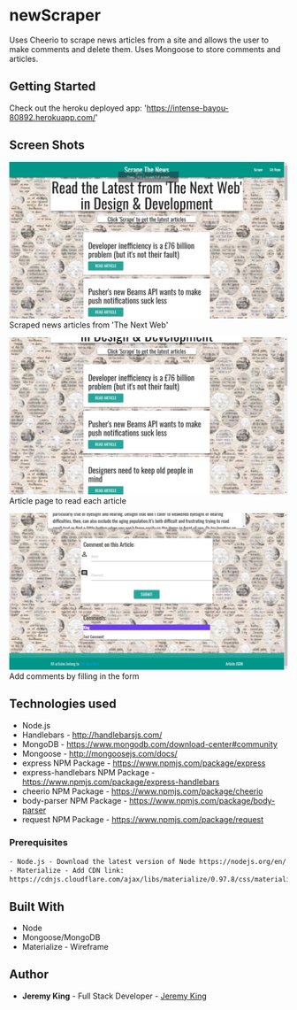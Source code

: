# newScraper

Uses Cheerio to scrape news articles from a site and allows the user to make comments and delete them. Uses Mongoose to store comments and articles.

## Getting Started

Check out the heroku deployed app:  'https://intense-bayou-80892.herokuapp.com/'

## Screen Shots

![Screen shot](public/assets/img/frontpage.png)
Scraped news articles from 'The Next Web'

![Screen shot](public/assets/img/artview.png)
Article page to read each article

![Screen shot](public/assets/img/comment.png)
Add comments by filling in the form

## Technologies used

- Node.js
- Handlebars - http://handlebarsjs.com/
- MongoDB - https://www.mongodb.com/download-center#community
- Mongoose - http://mongoosejs.com/docs/
- express NPM Package - https://www.npmjs.com/package/express
- express-handlebars NPM Package - https://www.npmjs.com/package/express-handlebars
- cheerio NPM Package - https://www.npmjs.com/package/cheerio
- body-parser NPM Package - https://www.npmjs.com/package/body-parser
- request NPM Package - https://www.npmjs.com/package/request

### Prerequisites

```
- Node.js - Download the latest version of Node https://nodejs.org/en/
- Materialize - Add CDN link: https://cdnjs.cloudflare.com/ajax/libs/materialize/0.97.8/css/materialize.min.css
```

## Built With

* Node
* Mongoose/MongoDB
* Materialize - Wireframe

## Author

* **Jeremy King** - Full Stack Developer - [Jeremy King](https://github.com/KingJeremy2211)